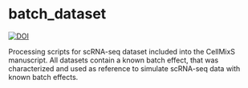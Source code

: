 # batch_dataset
[![DOI](https://zenodo.org/badge/DOI/10.5281/zenodo.4312591.svg)](https://doi.org/10.5281/zenodo.4312591)

Processing scripts for scRNA-seq dataset included into the CellMixS manuscript.
All datasets contain a known batch effect, that was characterized and used as reference to simulate scRNA-seq data with known batch effects. 
